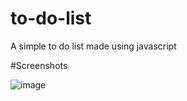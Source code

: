 # to-do-list
A simple to do list made using javascript

#Screenshots

![image](https://user-images.githubusercontent.com/88923986/183641690-cfe19278-051c-4593-8453-bccb8cba8e40.png)

